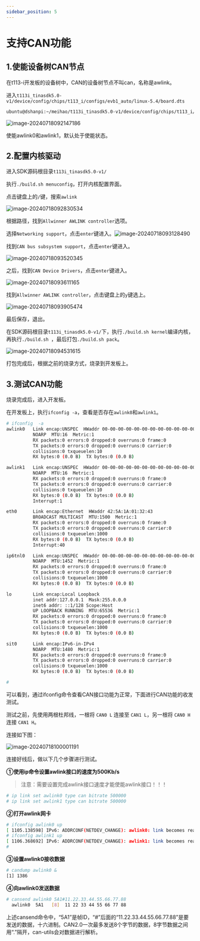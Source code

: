 ```yaml
---
sidebar_position: 5
---
```

# 支持CAN功能

## 1.使能设备树CAN节点

在t113-i开发板的设备树中，CAN的设备树节点不叫can，名称是awlink。

进入`t113i_tinasdk5.0-v1/device/config/chips/t113_i/configs/evb1_auto/linux-5.4/board.dts`

~~~bash
ubuntu@dshanpi:~/meihao/t113i_tinasdk5.0-v1/device/config/chips/t113_i/configs/evb1_auto/linux-5.4$ vim board.dts
~~~

![image-20240718092147186](images/image-20240718092147186.png)

使能awlink0和awlink1，默认处于使能状态。

## 2.配置内核驱动

进入SDK源码根目录`t113i_tinasdk5.0-v1/`

执行`./build.sh menuconfig`，打开内核配置界面。

点击键盘上的`/`键，搜索`awlink`

![image-20240718092830534](images/image-20240718092830534.png)

根据路径，找到`Allwinner AWLINK controller`选项。

选择`Networking support`，点击`enter`键进入。![image-20240718093128490](images/image-20240718093128490.png)

找到`CAN bus subsystem support`，点击`enter`键进入。

![image-20240718093520345](images/image-20240718093520345.png)

之后，找到`CAN Device Drivers`，点击`enter`键进入。

![image-20240718093611165](images/image-20240718093611165.png)

找到`Allwinner AWLINK controller`，点击键盘上的`y`键选上。

![image-20240718093905474](images/image-20240718093905474.png)

最后保存，退出。

在SDK源码根目录`t113i_tinasdk5.0-v1/`下，执行`./build.sh kernel`编译内核，再执行`./build.sh `，最后打包`./build.sh pack`。

![image-20240718094531615](images/image-20240718094531615.png)

打包完成后，根据之前的烧录方式，烧录到开发板上。

## 3.测试CAN功能

烧录完成后，进入开发板。

在开发板上，执行`ifconfig -a`，查看是否存在`awlink0`和`awlink1`。

~~~bash
# ifconfig  -a
awlink0   Link encap:UNSPEC  HWaddr 00-00-00-00-00-00-00-00-00-00-00-00-00-00-00-00
          NOARP  MTU:16  Metric:1
          RX packets:0 errors:0 dropped:0 overruns:0 frame:0
          TX packets:0 errors:0 dropped:0 overruns:0 carrier:0
          collisions:0 txqueuelen:10
          RX bytes:0 (0.0 B)  TX bytes:0 (0.0 B)

awlink1   Link encap:UNSPEC  HWaddr 00-00-00-00-00-00-00-00-00-00-00-00-00-00-00-00
          NOARP  MTU:16  Metric:1
          RX packets:0 errors:0 dropped:0 overruns:0 frame:0
          TX packets:0 errors:0 dropped:0 overruns:0 carrier:0
          collisions:0 txqueuelen:10
          RX bytes:0 (0.0 B)  TX bytes:0 (0.0 B)
          Interrupt:1

eth0      Link encap:Ethernet  HWaddr 42:5A:1A:01:32:43
          BROADCAST MULTICAST  MTU:1500  Metric:1
          RX packets:0 errors:0 dropped:0 overruns:0 frame:0
          TX packets:0 errors:0 dropped:0 overruns:0 carrier:0
          collisions:0 txqueuelen:1000
          RX bytes:0 (0.0 B)  TX bytes:0 (0.0 B)
          Interrupt:40

ip6tnl0   Link encap:UNSPEC  HWaddr 00-00-00-00-00-00-00-00-00-00-00-00-00-00-00-00
          NOARP  MTU:1452  Metric:1
          RX packets:0 errors:0 dropped:0 overruns:0 frame:0
          TX packets:0 errors:0 dropped:0 overruns:0 carrier:0
          collisions:0 txqueuelen:1000
          RX bytes:0 (0.0 B)  TX bytes:0 (0.0 B)

lo        Link encap:Local Loopback
          inet addr:127.0.0.1  Mask:255.0.0.0
          inet6 addr: ::1/128 Scope:Host
          UP LOOPBACK RUNNING  MTU:65536  Metric:1
          RX packets:0 errors:0 dropped:0 overruns:0 frame:0
          TX packets:0 errors:0 dropped:0 overruns:0 carrier:0
          collisions:0 txqueuelen:1000
          RX bytes:0 (0.0 B)  TX bytes:0 (0.0 B)

sit0      Link encap:IPv6-in-IPv4
          NOARP  MTU:1480  Metric:1
          RX packets:0 errors:0 dropped:0 overruns:0 frame:0
          TX packets:0 errors:0 dropped:0 overruns:0 carrier:0
          collisions:0 txqueuelen:1000
          RX bytes:0 (0.0 B)  TX bytes:0 (0.0 B)

#
~~~

可以看到，通过ifconfig命令查看CAN接口功能为正常，下面进行CAN功能的收发测试。

测试之前，先使用两根杜邦线，一根将 `CAN0 L` 连接至 `CAN1 L`，另一根将 `CAN0 H`连接 `CAN1 H`。

连接如下图：

![image-20240718100001191](images/image-20240718100001191.png)

连接好线后，做以下几个步骤进行测试。

**①使用ip命令设置awlink接口的速度为500Kb/s**

> 注意：需要设置完成awlink接口速度才能使能awlink接口！！！

~~~bash
# ip link set awlink0 type can bitrate 500000
# ip link set awlink1 type can bitrate 500000
~~~

**②打开awlink网卡**

~~~bash
# ifconfig awlink0 up
[ 1105.138598] IPv6: ADDRCONF(NETDEV_CHANGE): awlink0: link becomes ready
# ifconfig awlink1 up
[ 1106.368692] IPv6: ADDRCONF(NETDEV_CHANGE): awlink1: link becomes ready
#
~~~

**③设置awlink0接收数据**

~~~bash
# candump awlink0 &
[1] 1386
~~~

**④向awlink0发送数据**

~~~bash
# cansend awlink0 5A1#11.22.33.44.55.66.77.88
  awlink0  5A1   [8]  11 22 33 44 55 66 77 88
~~~

上述cansend命令中，“5A1”是帧ID，“#”后面的“11.22.33.44.55.66.77.88”是要发送的数据，十六进制。CAN2.0一次最多发送8个字节的数据，8字节数据之间用“.”隔开，can-utils会对数据进行解析。

